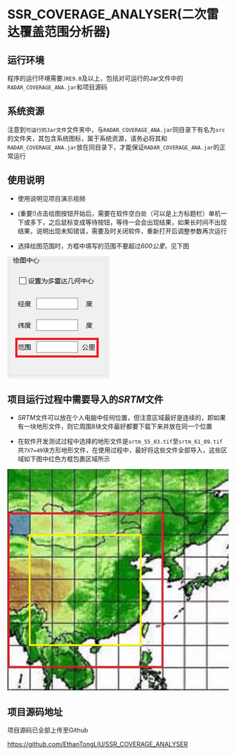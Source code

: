 # SSR_COVERAGE_ANALYSER(二次雷达覆盖范围分析器)

## 运行环境

程序的运行环境需要`JRE9.0`及以上，包括对可运行的Jar文件中的`RADAR_COVERAGE_ANA.jar`和项目源码

## 系统资源

注意到`可运行的Jar文件`文件夹中，与`RADAR_COVERAGE_ANA.jar`同目录下有名为`src`的文件夹，其包含系统图标，属于系统资源，请务必将其和`RADAR_COVERAGE_ANA.jar`放在同目录下，才能保证`RADAR_COVERAGE_ANA.jar`的正常运行

## 使用说明

* 使用说明见项目演示视频

* (重要!)点击绘图按钮开始后，需要在软件空白处（可以是上方标题栏）单机一下或多下，之后鼠标变成等待按钮，等待一会会出现结果，如果长时间不出现结果，说明出现未知错误，需要及时关闭软件，重新打开后调整参数再次运行

* 选择绘图范围时，方框中填写的范围不要超过*600公里*，见下图

![SRTM_REGION](0-center.png "SRTM_FILES")

## 项目运行过程中需要导入的*SRTM*文件

* *SRTM*文件可以放在个人电脑中任何位置，但注意区域最好是连续的，即如果有一块地形文件，则它周围8块文件最好都要下载下来并放在同一个位置

* 在软件开发测试过程中选择的地形文件是`srtm_55_03.tif`至`srtm_61_09.tif`共`7X7=49`块方形地形文件，在使用过程中，最好将这些文件全部导入，这些区域如下图中红色方框包裹区域所示

![SRTM_REGION](1-srtm_region.jpg "SRTM_FILES")

## 项目源码地址

项目源码已全部上传至Github

<https://github.com/EthanTongLIU/SSR_COVERAGE_ANALYSER>

